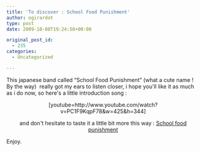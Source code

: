 ```yaml
---
title: 'To discover : School Food Punishment'
author: ogirardot
type: post
date: 2009-10-08T19:24:58+00:00

original_post_id:
  - 235
categories:
  - Uncategorized

---
```

<!--more-->
This japanese band called &#8220;School Food Punishment&#8221; (what a cute name ! By the way)  really got my ears to listen closer, i hope you'll like it as much as i do now, so here's a little introduction song :

<p style="text-align:center;">
  [youtube=http://www.youtube.com/watch?v=PC1F9KqpF78&w=425&h=344]
</p>

<p style="text-align:center;">
  and don't hesitate to taste it a little bit more this way : <a title="SPF" href="http://www.sfp-sound.com/" target="_blank">School food punishment </a>
</p>

<p style="text-align:center;">
  <p style="text-align:left;">
    Enjoy.
  </p>